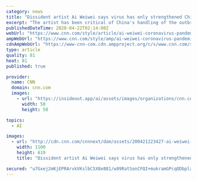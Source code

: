 ```yaml
---
category: news
title: "Dissident artist Ai Weiwei says virus has only strengthened China's 'police state'"
excerpt: "The artist has been critical of China's handling of the outbreak and believes the \"arrogance and success\" of the government's authoritarian tactics will lead it into another crisis."
publishedDateTime: 2020-04-22T02:14:00Z
webUrl: "https://www.cnn.com/style/article/ai-weiwei-coronavirus-pandemic/index.html"
ampWebUrl: "https://www.cnn.com/style/amp/ai-weiwei-coronavirus-pandemic/index.html"
cdnAmpWebUrl: "https://www-cnn-com.cdn.ampproject.org/c/s/www.cnn.com/style/amp/ai-weiwei-coronavirus-pandemic/index.html"
type: article
quality: 81
heat: 81
published: true

provider:
  name: CNN
  domain: cnn.com
  images:
    - url: "https://insideout.app/ai/assets/images/organizations/cnn.com-50x50.jpg"
      width: 50
      height: 50

topics:
  - AI

images:
  - url: "http://cdn.cnn.com/cnnnext/dam/assets/200421223427-ai-weiwei-file-super-tease.jpg"
    width: 1100
    height: 619
    title: "Dissident artist Ai Weiwei says virus has only strengthened China's 'police state'"

secured: "u7Gxej2mKjEPRArvkVKslbC5X8e881/w99RatSonCFQI+mukramGPcqODbplapIs7ez2c7xmHG3nUDRpfeqp9VWklSY452ULui1d121cqDxx5uyCJSOQVqWgjfRHrhCLOvqKy9np5UzJjGz0nHXkuLAoLOOPzhMWwMxb4C28EEno971NN4t/5kyBhKvZ9PXLxca5dskK1/esZeO9X2RpFFLuuSjlI0uXxdxLFE/X1GnfYcu9mL9M40WiBt/BjMVt+wMmIu3E8U+gk8+aW4zMTECuYJAc+4IwpXBO9eBE8aKH0i7Ovyu+tVcrCtgz0ohP;6/mdFJepBHv3niRAwIsw+Q=="
---
```


